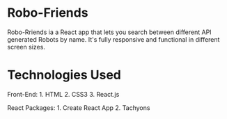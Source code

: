 # Robo-Friends
Robo-Rriends ia a React app that lets you search between different API generated Robots by name. It's fully responsive and functional in different screen sizes.
# Technologies Used
  Front-End:
     1. HTML
     2. CSS3
     3. React.js
     
  React Packages:
     1. Create React App
     2. Tachyons
